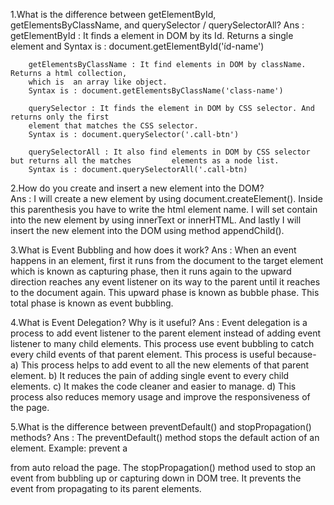 1.What is the difference between getElementById, getElementsByClassName, and querySelector / querySelectorAll?
Ans :   getElementById : It finds a element in DOM by its Id. Returns a single element and
        Syntax is : document.getElementById('íd-name')

        getElementsByClassName : It find elements in DOM by className. Returns a html collection,
        which is  an array like object.
        Syntax is : document.getElementsByClassName('class-name')

        querySelector : It finds the element in DOM by CSS selector. And returns only the first 
        element that matches the CSS selector.
        Syntax is : document.querySelector('.call-btn')

        querySelectorAll : It also find elements in DOM by CSS selector but returns all the matches         elements as a node list.
        Syntax is : document.querySelectorAll('.call-btn)

2.How do you create and insert a new element into the DOM?      
Ans : I will create a new element by using document.createElement(). Inside this parenthesis you have to write the html element name.
I will set contain into the new element by using innerText or innerHTML.
And lastly I will insert the new element into the DOM using method appendChild().

3.What is Event Bubbling and how does it work?
Ans : When an event happens in an element, first it runs from the document to the target element which is known as capturing phase, then it runs again to the upward direction reaches any event listener on its way to the parent until it reaches to the document again. This upward phase is known as bubble phase. This total phase is known as event bubbling.

4.What is Event Delegation? Why is it useful?
Ans : Event delegation is a process to add event listener to the parent element instead of adding  event listener to many child elements. This process use event bubbling to catch every child events of that parent element.
This process is useful because-
a) This process helps to add event to all the new elements of that parent element.
b) It reduces the pain of adding single event to every child elements.
c) It makes the code cleaner and easier to manage.
d) This process also reduces memory usage and improve the responsiveness of the page.

5.What is the difference between preventDefault() and stopPropagation() methods?
Ans : The preventDefault() method stops the default action of an element. Example: prevent a <form> from auto reload the page.
The stopPropagation() method used to stop an event from bubbling up or capturing down in DOM tree. It prevents the event from propagating to its parent elements. 
